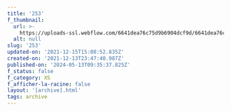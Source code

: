 ```yaml
---
title: '253'
f_thumbnail:
  url: >-
    https://uploads-ssl.webflow.com/6641dea76c75d9b6904dcf9d/6641dea76c75d9b6904dd2bf_253.jpg
  alt: null
slug: '253'
updated-on: '2021-12-15T15:08:52.835Z'
created-on: '2021-12-13T23:47:40.987Z'
published-on: '2024-05-13T09:35:37.825Z'
f_status: false
f_category: XS
f_afficher-la-racine: false
layout: '[archive].html'
tags: archive
---
```



